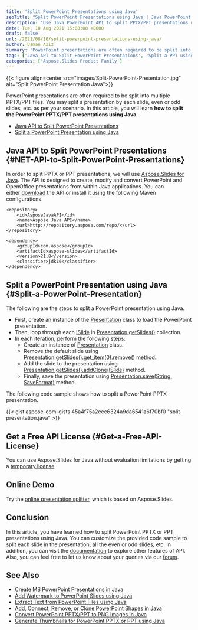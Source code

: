 ```yaml
---
title: 'Split PowerPoint Presentations using Java'
seoTitle: "Split PowerPoint Presentations using Java | Java PowerPoint API"
description: "Use Java PowerPoint API to split PPTX/PPT presentations using Java. Split each slide in the presentation and save it as a separate file."
date: Tue, 10 Aug 2021 15:00:00 +0000
draft: false
url: /2021/08/10/split-powerpoint-presentations-using-java/
author: Usman Aziz
summary: 'PowerPoint presentations are often required to be split into multiple PPTX/PPT files. You may split a presentation by each slide, even or odd slides, etc. as per your scenario. In this article, you will learn **how to split the PowerPoint PPTX/PPT presentations using Java**.'
tags: ['Java API to Split PowerPoint Presentations', 'Split a PPT using Java', 'Split a PPTX using Java', 'Split a PowerPoint Presentation using Java']
categories: ['Aspose.Slides Product Family']
---
```




{{< figure align=center src="images/Split-PowerPoint-Presentation.jpg" alt="Split PowerPoint Presentation Java">}}


PowerPoint presentations are often required to be split into multiple PPTX/PPT files. You may split a presentation by each slide, even or odd slides, etc. as per your scenario. In this article, you will learn **how to split the PowerPoint PPTX/PPT presentations using Java**.

*   [Java API to Split PowerPoint Presentations][1]
*   [Split a PowerPoint Presentation using Java][2]

## Java API to Split PowerPoint Presentations {#NET-API-to-Split-PowerPoint-Presentations}

In order to split PPTX or PPT presentations, we will use [Aspose.Slides for Java][3]. The API is designed to create, modify and convert PowerPoint and OpenOffice presentations from within Java applications. You can either [download][4] the API or install it using the following Maven configurations.

```
<repository>
    <id>AsposeJavaAPI</id>
    <name>Aspose Java API</name>
    <url>http://repository.aspose.com/repo/</url>
</repository>
```
```
<dependency>
    <groupId>com.aspose</groupId>
    <artifactId>aspose-slides</artifactId>
    <version>21.8</version>
    <classifier>jdk16</classifier>
</dependency>
```

## Split a PowerPoint Presentation using Java {#Split-a-PowerPoint-Presentation}

The following are the steps to split a PowerPoint presentation using Java.

*   First, create an instance of the [Presentation][5] class to load the PowerPoint presentation.
*   Then, loop through each [ISlide][6] in [Presentation.getSlides()][7] collection.
*   In each iteration, perform the following steps:
    *   Create an instance of [Presentation][8] class.
    *   Remove the default slide using [Presentation.getSlides().get\_item(0).remove()][9] method.
    *   Add the slide to the presentation using [Presentation.getSlides().addClone(ISlide)][10] method.
    *   Finally, save the presentation using [Presentation.save(String, SaveFormat)][11] method.

The following code sample shows how to split a PowerPoint PPTX presentation.

{{< gist aspose-com-gists 45a4f75a2eec6324a9da6541a6f70bf0 "split-presentation.java" >}}

## Get a Free API License {#Get-a-Free-API-License}

You can use Aspose.Slides for Java without evaluation limitations by getting a [temporary license][12].

## Online Demo

Try the [online presentation splitter][13], which is based on Aspose.Slides.

## Conclusion

In this article, you have learned how to split PowerPoint PPTX or PPT presentations using Java. You can customize the provided code sample to split each slide in the presentation, all the even or odd slides, etc. In addition, you can visit the [documentation][14] to explore other features of API. Also, you can feel free to let us know about your queries via our [forum][15].

## See Also

*   [Create MS PowerPoint Presentations in Java][16]
*   [Add Watermark to PowerPoint Slides using Java][17]
*   [Extract Text from PowerPoint Files using Java][18]
*   [Add, Connect, Remove, or Clone PowerPoint Shapes in Java][19]
*   [Convert PowerPoint PPTX/PPT to PNG Images in Java][20]
*   [Generate Thumbnails for PowerPoint PPTX or PPT using Java][21]




[1]: #NET-API-to-Split-PowerPoint-Presentations
[2]: #Split-a-PowerPoint-Presentation
[3]: https://products.aspose.com/slides/java
[4]: https://downloads.aspose.com/slides/java
[5]: https://apireference.aspose.com/slides/java/com.aspose.slides/Presentation
[6]: https://apireference.aspose.com/slides/java/com.aspose.slides/ISlide
[7]: https://apireference.aspose.com/slides/java/com.aspose.slides/Presentation#getSlides--
[8]: https://apireference.aspose.com/slides/java/com.aspose.slides/Presentation
[9]: https://apireference.aspose.com/slides/java/com.aspose.slides/ISlide#remove--
[10]: https://apireference.aspose.com/slides/java/com.aspose.slides/ISlideCollection#addClone-com.aspose.slides.ISlide-
[11]: https://apireference.aspose.com/slides/java/com.aspose.slides/Presentation#save-java.lang.String-int-
[12]: https://purchase.aspose.com/temporary-license
[13]: https://products.aspose.app/slides/splitter
[14]: https://docs.aspose.com/slides/java
[15]: https://forum.aspose.com/
[16]: https://blog.aspose.com/2021/01/18/create-powerpoint-presentations-using-java/
[17]: https://blog.aspose.com/2021/06/13/add-watermark-to-powerpoint-using-java/
[18]: https://blog.aspose.com/2021/07/28/extract-text-from-powerpoint-files-using-java/
[19]: https://blog.aspose.com/2021/04/09/add-connect-remove-or-clone-powerpoint-shapes-in-java/
[20]: https://blog.aspose.com/2021/08/01/convert-powerpoint-to-png-in-java/
[21]: https://blog.aspose.com/2021/08/03/generate-thumbnails-for-powerpoint-using-java/





